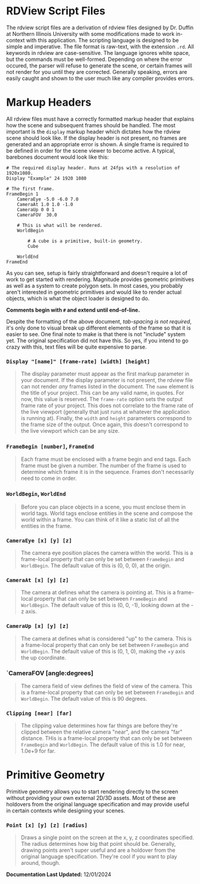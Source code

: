 # RDView Script Files

The rdview script files are a derivation of rdview files designed by Dr. Duffin
at Northern Illinois University with some modifications made to work in-context
with this application. The scripting language is designed to be simple and imperative.
The file format is raw-text, with the extension `.rd`. All keywords in rdview are case-sensitive.
The language ignores white space, but the commands must be well-formed. Depending on
where the error occured, the parser will refuse to generate the scene, or certain frames
will not render for you until they are corrected. Generally speaking, errors are easily
caught and shown to the user much like any compiler provides errors.

# Markup Headers

All rdview files must have a correctly formatted markup header that explains how
the scene and subsequent frames should be handled. The most important is the `display`
markup header which dictates how the rdview scene should look like. If the display header
is not present, no frames are generated and an appropriate error is shown. A single
frame is required to be defined in order for the scene viewer to become active. A typical,
barebones document would look like this:

```
# The required display header. Runs at 24fps with a resolution of 1920x1080.
Display "Example" 24 1920 1080

# The first frame.
FrameBegin 1
    CameraEye -5.0 -6.0 7.0
    CameraAt 1.0 1.0 -1.0
    CameraUp 0 0 1
    CameraFOV  30.0
    
    # This is what will be rendered.
    WorldBegin

        # A cube is a primitive, built-in geometry.
        Cube

    WorldEnd
FrameEnd
```

As you can see, setup is fairly straightforward and doesn't require a lot of work to
get started with rendering. Magnitude provides geometric primitives as well as a system
to create polygon sets. In most cases, you probably aren't interested in geometric primitives
and would like to render actual objects, which is what the object loader is designed to do.

**Comments begin with `#` and extend until end-of-line.**

Despite the formatting of the above document, *tab-spacing is not required*, it's only done
to visual break up different elements of the frame so that it is easier to see. One final note
to make is that there is not "include" system yet. The original specification did not have this.
So yes, if you intend to go crazy with this, text files will be quite expensive to parse.

### `Display "[name]" [frame-rate] [width] [height]`

>   The display parameter must appear as the first markup parameter in your document.
>   If the display parameter is not present, the rdview file can not render *any* frames
>   listed in the document. The `name` element is the title of your project. This can be
>   any valid name, in quotes. For now, this value is reserved. The `frame-rate` option
>   sets the output frame rate of your project. This does not correlate to the frame rate
>   of the live viewport (generally that just runs at whatever the application is running at).
>   Finally, the `width` and `height` parameters correspond to the frame size of the output.
>   Once again, this doesn't correspond to the live viewport which can be any size.

### `FrameBegin [number]`, `FrameEnd`

>   Each frame must be enclosed with a frame begin and end tags. Each frame must be given
>   a number. The number of the frame is used to determine which frame it is in the sequence.
>   Frames don't necessarily need to come in order.

### `WorldBegin`, `WorldEnd`

>   Before you can place objects in a scene, you must enclose them in world tags. World tags
>   enclose entities in the scene and compose the world within a frame. You can think of it
>   like a static list of all the entities in the frame.

### `CameraEye [x] [y] [z]`

>   The camera eye position places the camera within the world. This is a frame-local property
>   that can only be set between `FrameBegin` and `WorldBegin`. The default value of this
>   is (0, 0, 0), at the origin.

### `CameraAt [x] [y] [z]`

>   The camera at defines what the camera is pointing at. This is a frame-local property
>   that can only be set between `FrameBegin` and `WorldBegin`. The default value of this
>   is (0, 0, -1), looking down at the -z axis.

### `CameraUp [x] [y] [z]`

>   The camera at defines what is considered "up" to the camera. This is a frame-local
>   property that can only be set between `FrameBegin` and `WorldBegin`. The default
>   value of this is (0, 1, 0), making the +y axis the up coordinate.

### `CameraFOV [angle:degrees]

>   The camera field of view defines the field of view of the camera. This is a frame-local
>   property that can only be set between `FrameBegin` and `WorldBegin`. The default
>   value of this is 90 degrees.

### `Clipping [near] [far]`

>   The clipping value determines how far things are before they're clipped between
>   the relative camera "near", and the camera "far" distance. THis is a frame-local
>   property that can only be set between `FrameBegin` and `WorldBegin`. The default
>   value of this is 1.0 for near, 1.0e+9 for far.

# Primitive Geometry

Primitive geometry allows you to start rendering directly to the screen without providing your
own external 2D/3D assets. Most of these are holdovers from the original language specification
and may provide useful in certain contexts while designing your scenes.

### `Point [x] [y] [z] [radius]`

>   Draws a single point on the screen at the x, y, z coordinates specified. The radius
>   determines how big that point should be. Generally, drawing points aren't super useful
>   and are a holdover from the original language specification. They're cool if you want to
>   play around, though.

**Documentation Last Updated:** 12/01/2024
